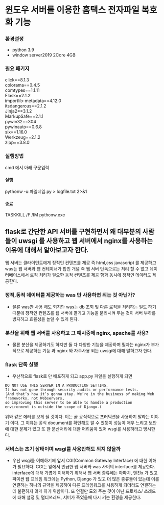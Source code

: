 # 윈도우 서버를 이용한 홈택스 전자파일 복호화 기능

### 환경설정
- python 3.9
- window server2019 2Core 4GB

### 필요 패키지
click==8.1.3  
colorama==0.4.5  
comtypes==1.1.11  
Flask==2.1.2  
importlib-metadata==4.12.0  
itsdangerous==2.1.2  
Jinja2==3.1.2  
MarkupSafe==2.1.1  
pywin32==304  
pywinauto==0.6.8  
six==1.16.0  
Werkzeug==2.1.2  
zipp==3.8.0  

### 실행방법
cmd 에서 아래 구문입력  

#### 실행  
pythonw -u 파일네임.py > logfile.txt 2>&1  
    
#### 종료  
TASKKILL /F /IM pythonw.exe  


##
## flask로 간단한 API 서버를 구현하면서 왜 대부분의 사람들이 uwsgi 를 사용하고 웹 서버에서 nginx를 사용하는 이유에 대해서 알아보고자 한다.

웹 서버는 클라이언트에게 정적인 컨텐츠를 제공 즉 html,css javascript 를 제공하고 was는 웹 서버와 웹 컨테이너가 합친 개념 즉 웹 서버 단독으로는 처리 할 수 없고 데이터베이스에서 로직 처리가 필요한 동적 컨텐츠를 제공 함과 동시에 정적인 데이터도 제공한다.

### 정적,동적 데이터를 제공하는 was 만 사용하면 되는 것 아닌가?
- 물론 was만 사용 해도 되지만 was는 db 조회 및 다른 로직을 처리하는 일도 하기 때문에 정적인 컨텐츠를 웹 서버에 맡기고 기능을 분리시켜 두는 것이 서버 부하를 방지하고 효율성을 높일 수 있게 된다.

### 분산을 위해 웹 서버를 사용하고 그 예시중에 nginx, apache를 사용?
- 물론 분산을 제공하기도 하지만 둘 다 다양한 기능을 제공하며 필자는 nginx가 부가적으로 제공하는 기능 과 nginx 와 자주사용 되는 uwsgi에 대해 말하고자 한다.

### flask 단독 실행
- 우선적으로 flask로 만 배포하게 되고 app.py 파일을 실행하게 되면

```
DO NOT USE THIS SERVER IN A PRODUCTION SETTING. 
It has not gone through security audits or performance tests. 
(And that’s how it’s gonna stay. We’re in the business of making Web frameworks, not Webservers,
so improving this server to be able to handle a production
environment is outside the scope of Django.)
```

위와 같은 에러를 보게 될 것이다. 이는 곧 공식적으로 프러덕션을 사용하지 말라는 이야기 이다.
그 이유는 공식 document를 확인해도 알 수 있듯이 성능이 매우 느리고 보안에 대한 문제가 있고 또 한 분산처리에 대한 어려움이 있어 wsgi를 사용하라고 명시한다.

### 서비스는 초기 상태이며 wsgi를 사용안해도 되지 않을까
- 우선 wsgi를 이해하기에 앞서 CGI(Common Gateway Interface) 에 대한 이해가 필요하다. CGI는 앞에서 언급한 웹 서버와 was 사이의 interface를 제공한다. interface에 대해 가볍게 이해하기 위해서 웹 서버 종류에는 아파치, 엔진x 가 있고 파이썬 웹 프레임 워크에는 Python, Django 가 있고 더 많은 종류들이 있는데 이를 연결하는 하나의 규약을 제공하여 다른 프레임워크를 사용하게 되더라도 연결하는데 불편하지 않게 하기 위함이다. 또 연결만 도와 주는 것이 아닌 프로세스/ 쓰레드에 대해 설정 및 멀티쓰레드, 서버가 죽었을때 다시 키는 환경을 제공한다.

